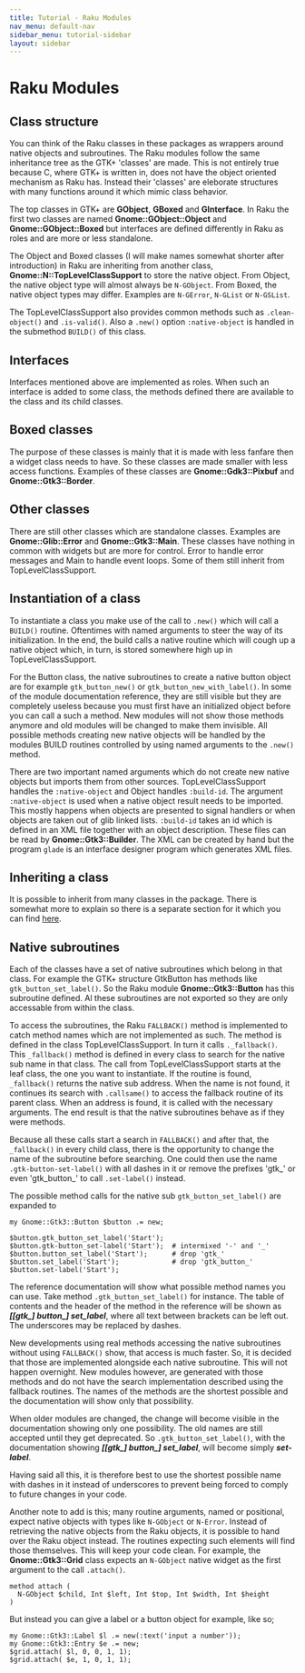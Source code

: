 ```yaml
---
title: Tutorial - Raku Modules
nav_menu: default-nav
sidebar_menu: tutorial-sidebar
layout: sidebar
---
```

# Raku Modules

## Class structure

You can think of the Raku classes in these packages as wrappers around native objects and subroutines. The Raku modules follow the same inheritance tree as the GTK+ 'classes' are made. This is not entirely true because C, where GTK+ is written in, does not have the object oriented mechanism as Raku has. Instead their 'classes' are eleborate structures with many functions around it which mimic class behavior.

The top classes in GTK+ are **GObject**, **GBoxed** and **GInterface**. In Raku the first two classes are named **Gnome::GObject::Object** and **Gnome::GObject::Boxed** but interfaces are defined differently in Raku as roles and are more or less standalone.

The Object and Boxed classes (I will make names somewhat shorter after introduction) in Raku are inheriting from another class, **Gnome::N::TopLevelClassSupport** to store the native object. From Object, the native object type will almost always be `N-GObject`. From Boxed, the native object types may differ. Examples are `N-GError`, `N-GList` or `N-GSList`.

The TopLevelClassSupport also provides common methods such as `.clean-object()` and `.is-valid()`. Also a `.new()` option `:native-object` is handled in the submethod `BUILD()` of this class.


## Interfaces

Interfaces mentioned above are implemented as roles. When such an interface is added to some class, the methods defined there are available to the class and its child classes.


## Boxed classes

The purpose of these classes is mainly that it is made with less fanfare then a widget class needs to have. So these classes are made smaller with less access functions. Examples of these classes are **Gnome::Gdk3::Pixbuf** and **Gnome::Gtk3::Border**.


## Other classes

There are still other classes which are standalone classes. Examples are **Gnome::Glib::Error** and  **Gnome::Gtk3::Main**. These classes have nothing in common with widgets but are more for control. Error to handle error messages and Main to handle event loops. Some of them still inherit from TopLevelClassSupport.


## Instantiation of a class

To instantiate a class you make use of the call to `.new()` which will call a `BUILD()` routine. Oftentimes with named arguments to steer the way of its initialization. In the end, the build calls a native routine which will cough up a native object which, in turn, is stored somewhere high up in TopLevelClassSupport.

For the Button class, the native subroutines to create a native button object are for example `gtk_button_new()` or `gtk_button_new_with_label()`. In some of the module documentation reference, they are still visible but they are completely useless because you must first have an initialized object before you can call a such a method. New modules will not show those methods anymore and old modules will be changed to make them invisible. All possible methods creating new native objects will be handled by the modules BUILD routines controlled by using named arguments to the `.new()` method.

There are two important named arguments which do not create new native objects but imports them from other sources. TopLevelClassSupport handles the `:native-object` and Object handles `:build-id`. The argument `:native-object` is used when a native object result needs to be imported. This mostly happens when objects are presented to signal handlers or when objects are taken out of glib linked lists. `:build-id` takes an id which is defined in an XML file together with an object description. These files can be read by **Gnome::Gtk3::Builder**. The XML can be created by hand but the program `glade` is an interface designer program which generates XML files.


## Inheriting a class

It is possible to inherit from many classes in the package. There is somewhat more to explain so there is a separate section for it which you can find [here](inheriting.html).


## Native subroutines

Each of the classes have a set of native subroutines which belong in that class. For example the GTK+ structure GtkButton has methods like `gtk_button_set_label()`. So the Raku module **Gnome::Gtk3::Button** has this subroutine defined. Al these subroutines are not exported so they are only accessable from within the class.

To access the subroutines, the Raku `FALLBACK()` method is implemented to catch method names which are not implemented as such. The method is defined in the class TopLevelClassSupport. In turn it calls `._fallback()`. This `_fallback()` method is defined in every class to search for the native sub name in that class. The call from TopLevelClassSupport starts at the leaf class, the one you want to instantiate. If the routine is found, `_fallback()` returns the native sub address. When the name is not found, it continues its search with `.callsame()` to access the fallback routine of its parent class. When an address is found, it is called with the necessary arguments. The end result is that the native subroutines behave as if they were methods.

Because all these calls start a search in `FALLBACK()` and after that, the `_fallback()` in every child class, there is the opportunity to change the name of the subroutine before searching. One could then use the name `.gtk-button-set-label()` with all dashes in it or remove the prefixes 'gtk_' or even 'gtk_button_' to call `.set-label()` instead.

The possible method calls for the native sub `gtk_button_set_label()` are expanded to
```
my Gnome::Gtk3::Button $button .= new;

$button.gtk_button_set_label('Start');
$button.gtk-button_set-label('Start');  # intermixed '-' and '_'
$button.button_set_label('Start');      # drop 'gtk_'
$button.set_label('Start');             # drop 'gtk_button_'
$button.set-label('Start');
```

The reference documentation will show what possible method names you can use. Take method `.gtk_button_set_label()` for instance. The table of contents and the header of the method in the reference will be shown as _**[[gtk\_] button\_] set\_label**_, where all text between brackets can be left out. The underscores may be replaced by dashes.

New developments using real methods accessing the native subroutines without using `FALLBACK()` show, that access is much faster. So, it is decided that those are implemented alongside each native subroutine. This will not happen overnight. New modules however, are generated with those methods and do not have the search implementation described using the fallback routines. The names of the methods are the shortest possible and the documentation will show only that possibility.

When older modules are changed, the change will become visible in the documentation showing only one possibility. The old names are still accepted until they get deprecated. So `.gtk_button_set_label()`, with the documentation showing _**[[gtk\_] button\_] set\_label**_, will become simply _**set-label**_.

Having said all this, it is therefore best to use the shortest possible name with dashes in it instead of underscores to prevent being forced to comply to future changes in your code.

Another note to add is this; many routine arguments, named or positional, expect native objects with types like `N-GObject` or `N-Error`. Instead of retrieving the native objects from the Raku objects, it is possible to hand over the Raku object instead. The routines expecting such elements will find those themselves. This will keep your code clean. For example, the **Gnome::Gtk3::Grid** class expects an `N-GObject` native widget as the first argument to the call `.attach()`.
```
method attach (
  N-GObject $child, Int $left, Int $top, Int $width, Int $height
)
```
But instead you can give a label or a button object for example, like so;
```
my Gnome::Gtk3::Label $l .= new(:text('input a number'));
my Gnome::Gtk3::Entry $e .= new;
$grid.attach( $l, 0, 0, 1, 1);
$grid.attach( $e, 1, 0, 1, 1);
```
